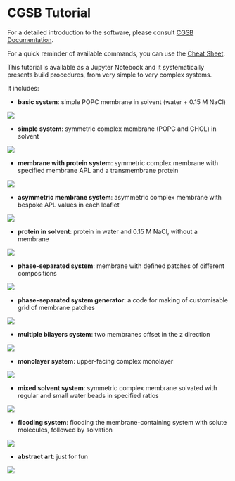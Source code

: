 # CGSB Tutorial

For a detailed introduction to the software, please consult [CGSB Documentation](../CGSB_Documentation.pdf).

For a quick reminder of available commands, you can use the [Cheat Sheet](../CGSB_Cheat_Sheet.pdf).

This tutorial is available as a Jupyter Notebook and it systematically presents build procedures, from very simple to very complex systems.

It includes:

* **basic system**: simple POPC membrane in solvent (water + 0.15 M NaCl)

![](../figures/basic_system.png)

* **simple system**: symmetric complex membrane (POPC and CHOL) in solvent

![](../figures/simple_system.png)

* **membrane with protein system**: symmetric complex membrane with specified membrane APL and a transmembrane protein

![](../figures/protein_in_solvent.png)

* **asymmetric membrane system**: asymmetric complex membrane with bespoke APL values in each leaflet

![](../figures/asymmetric_membrane.png)

* **protein in solvent**: protein in water and 0.15 M NaCl, without a membrane

![](../figures/protein_in_solvent.png)

* **phase-separated system**: membrane with defined patches of different compositions

![](../figures/phase_separated_system.png)

* **phase-separated system generator**: a code for making of customisable grid of membrane patches

![](../figures/phase_separated_generator.png)

* **multiple bilayers system**: two membranes offset in the z direction

![](../figures/multiple_bilayers.png)

* **monolayer system**: upper-facing complex monolayer

![](../figures/monolayer.png)

* **mixed solvent system**: symmetric complex membrane solvated with regular and small water beads in specified ratios

![](../figures/mixed_solvent.png)

* **flooding system**: flooding the membrane-containing system with solute molecules, followed by solvation

![](../figures/flooding_system.png)

* **abstract art**: just for fun

![](../figures/abstract_art.png)
